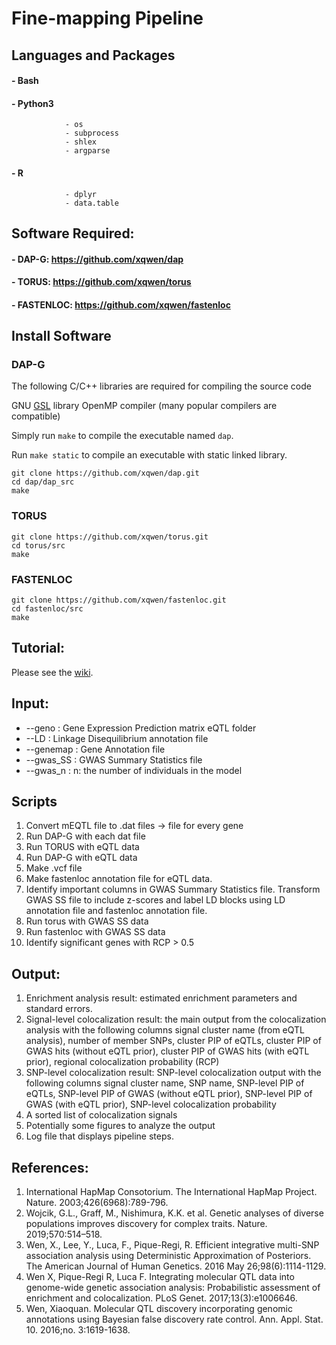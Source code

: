 # Fine-mapping Pipeline

## Languages and Packages
#### - Bash
#### - Python3
                - os
                - subprocess
                - shlex
                - argparse

#### - R 
                - dplyr
                - data.table
                
## Software Required:
#### - DAP-G: https://github.com/xqwen/dap
#### - TORUS: https://github.com/xqwen/torus
#### - FASTENLOC: https://github.com/xqwen/fastenloc

## Install Software

### DAP-G 
The following C/C++ libraries are required for compiling the source code

GNU [GSL](https://www.gnu.org/software/gsl/) library
OpenMP compiler (many popular compilers are compatible)

Simply run ```make``` to compile the executable named ```dap```.

Run ```make static``` to compile an executable with static linked library.
```
git clone https://github.com/xqwen/dap.git
cd dap/dap_src
make
```

### TORUS


```
git clone https://github.com/xqwen/torus.git
cd torus/src
make
```

### FASTENLOC 

```
git clone https://github.com/xqwen/fastenloc.git
cd fastenloc/src
make
```


## Tutorial:
Please see the [wiki](https://github.com/egeoffroy/Fine-mapping_Pipeline/wiki). 

## Input: 
* --geno : Gene Expression Prediction matrix eQTL folder
* --LD : Linkage Disequilibrium annotation file 
* --genemap : Gene Annotation file
* --gwas_SS : GWAS Summary Statistics file
* --gwas_n : n: the number of individuals in the model

## Scripts
1. Convert mEQTL file to .dat files → file for every gene
2. Run DAP-G with each dat file
3. Run TORUS with eQTL data
4. Run DAP-G with eQTL data
5. Make .vcf file
6. Make fastenloc annotation file for eQTL data.
7. Identify important columns in GWAS Summary Statistics file. Transform GWAS SS file to include z-scores and label LD blocks using LD annotation file and fastenloc annotation file.
8. Run torus with GWAS SS data
9. Run fastenloc with GWAS SS data
10. Identify significant genes with RCP > 0.5


## Output:
1. Enrichment analysis result: estimated enrichment parameters and standard errors.
2. Signal-level colocalization result: the main output from the colocalization analysis with the following columns
signal cluster name (from eQTL analysis), number of member SNPs, cluster PIP of eQTLs, cluster PIP of GWAS hits (without eQTL prior), cluster PIP of GWAS hits (with eQTL prior), regional colocalization probability (RCP)
3. SNP-level colocalization result: SNP-level colocalization output with the following columns
signal cluster name, SNP name, SNP-level PIP of eQTLs, SNP-level PIP of GWAS (without eQTL prior), SNP-level PIP of GWAS (with eQTL prior), SNP-level colocalization probability
4. A sorted list of colocalization signals
5. Potentially some figures to analyze the output 
6. Log file that displays pipeline steps.

## References:
1. International HapMap Consotorium. The International HapMap Project. Nature. 2003;426(6968):789-796.
2. Wojcik, G.L., Graff, M., Nishimura, K.K. et al. Genetic analyses of diverse populations improves discovery for complex traits. Nature. 2019;570:514–518. 
3.	Wen, X., Lee, Y., Luca, F., Pique-Regi, R. Efficient integrative multi-SNP association analysis using Deterministic Approximation of Posteriors. The American Journal of Human Genetics. 2016 May 26;98(6):1114-1129. 
4.	Wen X, Pique-Regi R, Luca F. Integrating molecular QTL data into genome-wide genetic association analysis: Probabilistic assessment of enrichment and colocalization. PLoS Genet. 2017;13(3):e1006646. 
5.	Wen, Xiaoquan. Molecular QTL discovery incorporating genomic annotations using Bayesian false discovery rate control. Ann. Appl. Stat. 10. 2016;no. 3:1619-1638. 

